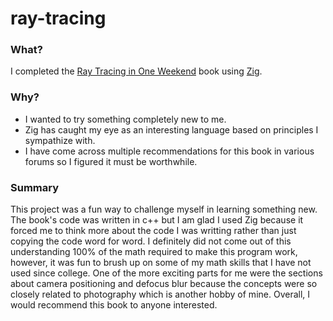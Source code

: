 
# ray-tracing

### What?

I completed the [Ray Tracing in One Weekend](https://raytracing.github.io/books/RayTracingInOneWeekend.html) book using [Zig](https://ziglang.org/).

### Why?

- I wanted to try something completely new to me.
- Zig has caught my eye as an interesting language based on principles I sympathize with.
- I have come across multiple recommendations for this book in various forums so I figured it must be worthwhile.

### Summary

This project was a fun way to challenge myself in learning something new. The book's code was written in c++ but I am glad I used Zig because it forced me to think more about the code I was writting rather than just copying the code word for word. I definitely did not come out of this understanding 100% of the math required to make this program work, however, it was fun to brush up on some of my math skills that I have not used since college. One of the more exciting parts for me were the sections about camera positioning and defocus blur because the concepts were so closely related to photography which is another hobby of mine. Overall, I would recommend this book to anyone interested.
